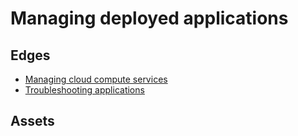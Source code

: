 # Managing deployed applications

## Edges
- [Managing cloud compute services](5.1_managing_cloud_compute_services)
- [Troubleshooting applications](5.2_troubleshooting_applications)

## Assets
